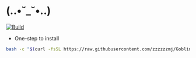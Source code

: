 # (..•˘_˘•..)

[![Build](https://travis-ci.org/zzzzzzmj/Goblin.svg?branch=master)](https://travis-ci.org/zzzzzzmj/Goblin)


- One-step to install

```bash
bash -c "$(curl -fsSL https://raw.githubusercontent.com/zzzzzzmj/Goblin/master/setup.sh)"

```

